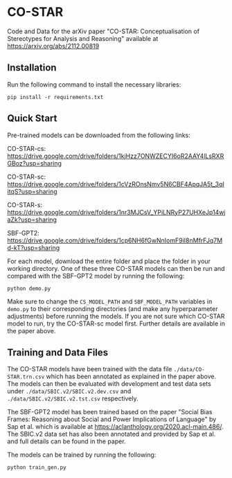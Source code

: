 # CO-STAR
Code and Data for the arXiv paper "CO-STAR: Conceptualisation of Stereotypes for Analysis and Reasoning" available at https://arxiv.org/abs/2112.00819

## Installation
Run the following command to install the necessary libraries:

`pip install -r requirements.txt`

## Quick Start
Pre-trained models can be downloaded from the following links:

CO-STAR-cs: https://drive.google.com/drive/folders/1kjHzz7ONWZECYI6oR2AAY4lLsRXRGBoz?usp=sharing

CO-STAR-sc: https://drive.google.com/drive/folders/1cVzROnsNmv5N6CBF4ApqJA5t_3qIitqS?usp=sharing

CO-STAR-s: https://drive.google.com/drive/folders/1nr3MJCsV_YPiLNRyP27UHXeJp14wjaZk?usp=sharing

SBF-GPT2: https://drive.google.com/drive/folders/1cp6NH6fGwNnIomF9iI8nMfrFJq7Md-kT?usp=sharing

For each model, download the entire folder and place the folder in your working directory. One of these three CO-STAR models can then be run and compared with the SBF-GPT2 model by running the following:

`python demo.py`

Make sure to change the `CS_MODEL_PATH` and `SBF_MODEL_PATH` variables in `demo.py` to their corresponding directories (and make any hyperparameter adjustments) before running the models. If you are not sure which CO-STAR model to run, try the CO-STAR-sc model first. Further details are available in the paper above.

## Training and Data Files
The CO-STAR models have been trained with the data file `./data/CO-STAR.trn.csv` which has been annotated as explained in the paper above. The models can then be evaluated with development and test data sets under `./data/SBIC.v2/SBIC.v2.dev.csv` and `./data/SBIC.v2/SBIC.v2.tst.csv` respectively.

The SBF-GPT2 model has been trained based on the paper "Social Bias Frames: Reasoning about Social and Power Implications of Language" by Sap et al. which is available at https://aclanthology.org/2020.acl-main.486/. The SBIC.v2 data set has also been annotated and provided by Sap et al. and full details can be found in the paper.

The models can be trained by running the following:

`python train_gen.py`
